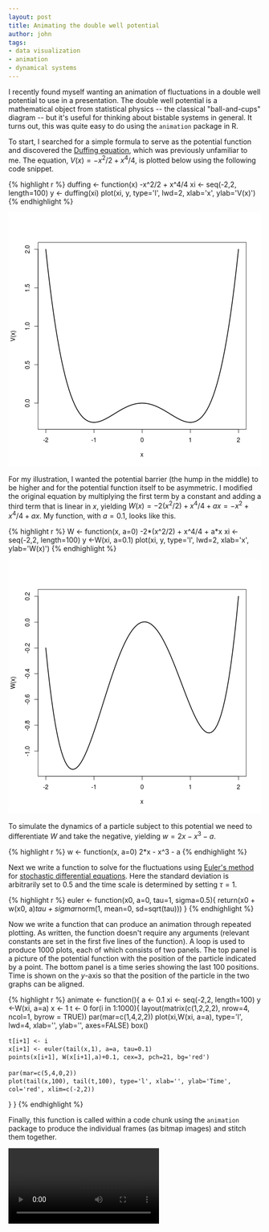 ```yaml
---
layout: post
title: Animating the double well potential
author: john
tags:
- data visualization
- animation
- dynamical systems
---
```


I recently found myself wanting an animation of fluctuations in a double well potential to use in a presentation. The double well potential is a mathematical object from statistical physics -- the classical "ball-and-cups" diagram -- but it's useful for thinking about bistable systems in general. It turns out, this was quite easy to do using the `animation` package in R.

To start, I searched for a simple formula to serve as the potential function and discovered the [Duffing equation](http://physics.ucsc.edu/~peter/115/duffing.pdf), which was previously unfamiliar to me. The equation, $V(x) = -x^2/2 + x^4/4$, is plotted below using the following code snippet.


{% highlight r %}
duffing <- function(x) -x^2/2 + x^4/4
xi <- seq(-2,2, length=100)
y <- duffing(xi)
plot(xi, y, type='l', lwd=2, xlab='x', ylab='V(x)')
{% endhighlight %}

![center](/../figs/double-well/duffing.png) 

For my illustration, I wanted the potential barrier (the hump in the middle) to be higher and for the potential function itself to be asymmetric. I modified the original equation by multiplying the first term by a constant and adding a third term that is linear in $x$, yielding $W(x) = -2(x^2/2) + x^4/4 + ax = - x^2 + x^4/4 + ax$. My function, with $a=0.1$, looks like this.


{% highlight r %}
W <- function(x, a=0) -2*(x^2/2) + x^4/4 + a*x
xi <- seq(-2,2, length=100)
y <-W(xi, a=0.1)
plot(xi, y, type='l', lwd=2, xlab='x', ylab='W(x)')
{% endhighlight %}

![center](/../figs/double-well/potential.png) 

To simulate the dynamics of a particle subject to this potential we need to differentiate $W$ and take the negative, yielding $w = 2x - x^3 -a$.


{% highlight r %}
w <- function(x, a=0) 2*x - x^3 - a
{% endhighlight %}

Next we write a function to solve for the fluctuations using [Euler's method](http://en.wikipedia.org/wiki/Euler%E2%80%93Maruyama_method) for [stochastic differential equations](http://en.wikipedia.org/wiki/Stochastic_differential_equation). Here the standard deviation is arbitrarily set to 0.5 and the time scale is determined by setting $\tau=1$.


{% highlight r %}
euler <- function(x0, a=0, tau=1, sigma=0.5){
  return(x0 + w(x0, a)*tau + sigma*rnorm(1, mean=0, sd=sqrt(tau)))
}
{% endhighlight %}

Now we write a function that can produce an animation through repeated plotting. As written, the function doesn't require any arguments (relevant constants are set in the first five lines of the function). A loop is used to produce 1000 plots, each of which consists of two panels. The top panel is a picture of the potential function with the position of the particle indicated by a point. The bottom panel is a time series showing the last 100 positions. Time is shown on the $y$-axis so that the position of the particle in the two graphs can be aligned.


{% highlight r %}
animate <- function(){
  a <- 0.1
  xi <- seq(-2,2, length=100)
  y <-W(xi, a=a)
  x <- 1
  t <- 0
  for(i in 1:1000){
    layout(matrix(c(1,2,2,2), nrow=4, ncol=1, byrow = TRUE))
    par(mar=c(1,4,2,2))
    plot(xi,W(xi, a=a), type='l', lwd=4, xlab='', ylab='', axes=FALSE)
    box()
    
    t[i+1] <- i
    x[i+1] <- euler(tail(x,1), a=a, tau=0.1)
    points(x[i+1], W(x[i+1],a)+0.1, cex=3, pch=21, bg='red')
    
    par(mar=c(5,4,0,2))
    plot(tail(x,100), tail(t,100), type='l', xlab='', ylab='Time', col='red', xlim=c(-2,2))
  }
}
{% endhighlight %}

Finally, this function is called within a code chunk using the `animation` package to produce the individual frames (as bitmap images) and stitch them together.

<video   controls="controls" loop="loop"><source src="/../figs/double-well/animation.ogg" />video of chunk animation</video>
